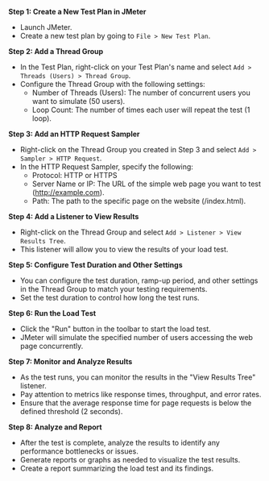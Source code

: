 **Step 1: Create a New Test Plan in JMeter**
- Launch JMeter.
- Create a new test plan by going to `File > New Test Plan`.

**Step 2: Add a Thread Group**
- In the Test Plan, right-click on your Test Plan's name and select `Add > Threads (Users) > Thread Group`.
- Configure the Thread Group with the following settings:
  - Number of Threads (Users): The number of concurrent users you want to simulate (50 users).
  - Loop Count: The number of times each user will repeat the test (1 loop).

**Step 3: Add an HTTP Request Sampler**
- Right-click on the Thread Group you created in Step 3 and select `Add > Sampler > HTTP Request`.
- In the HTTP Request Sampler, specify the following:
  - Protocol: HTTP or HTTPS
  - Server Name or IP: The URL of the simple web page you want to test (http://example.com).
  - Path: The path to the specific page on the website (/index.html).

**Step 4: Add a Listener to View Results**
- Right-click on the Thread Group and select `Add > Listener > View Results Tree`.
- This listener will allow you to view the results of your load test.

**Step 5: Configure Test Duration and Other Settings**
- You can configure the test duration, ramp-up period, and other settings in the Thread Group to match your testing requirements.
- Set the test duration to control how long the test runs.

**Step 6: Run the Load Test**
- Click the "Run" button in the toolbar to start the load test.
- JMeter will simulate the specified number of users accessing the web page concurrently.

**Step 7: Monitor and Analyze Results**
- As the test runs, you can monitor the results in the "View Results Tree" listener.
- Pay attention to metrics like response times, throughput, and error rates.
- Ensure that the average response time for page requests is below the defined threshold (2 seconds).

**Step 8: Analyze and Report**
- After the test is complete, analyze the results to identify any performance bottlenecks or issues.
- Generate reports or graphs as needed to visualize the test results.
- Create a report summarizing the load test and its findings.